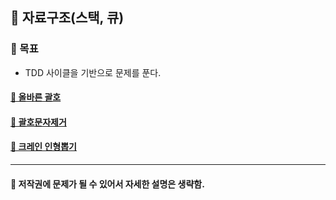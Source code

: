 ## 🦄 자료구조(스택, 큐)

### 🎈 목표
- TDD 사이클을 기반으로 문제를 푼다.

#### [🤔 올바른 괄호](https://github.com/saseungmin/daily_coding_dojo/tree/master/inflearn_algorism/section6/solution1)
#### [🤔 괄호문자제거](https://github.com/saseungmin/daily_coding_dojo/tree/master/inflearn_algorism/section6/solution2)
#### [🤔 크레인 인형뽑기](https://github.com/saseungmin/daily_coding_dojo/tree/master/inflearn_algorism/section6/solution3)

----

#### 📌 저작권에 문제가 될 수 있어서 자세한 설명은 생략함.
